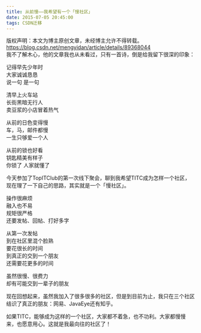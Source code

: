 ```yaml
---
title: 从前慢——我希望有一个「慢社区」
date: 2015-07-05 20:45:00
tags: CSDN迁移
---
```

 版权声明：本文为博主原创文章，未经博主允许不得转载。 https://blog.csdn.net/mengyidan/article/details/89368044   
   我不了解木心，他的文章我也从未看过，只有一首诗，倒是给我留下很深的印象：

 记得早先少年时  
 大家诚诚恳恳  
 说一句 是一句  
   
 清早上火车站  
 长街黑暗无行人  
 卖豆浆的小店冒着热气  
   
 从前的日色变得慢  
 车，马，邮件都慢  
 一生只够爱一个人  
   
 从前的锁也好看  
 钥匙精美有样子  
 你锁了 人家就懂了

 今天参加了TopITClub的第一次线下聚会，聊到我希望TITC成为怎样一个社区，现在理了一下自己的思路，其实就是一个「慢社区」。

 操作很麻烦  
 融入也不易  
 规矩很严格  
 还要发帖、回帖、打好多字

 从第一次发帖  
 到在社区里混个脸熟  
 要花很长的时间  
 到真正的交到一个朋友  
 还需要花更多的时间

 虽然很慢、很费力  
 却有可能交到一辈子的朋友

 现在回想起来，虽然我加入了很多很多的社区，但是到目前为止，我只在三个社区结识了真正的朋友：网易、JavaEye还有知乎。

 如果TITC，能够成为这样的一个社区，大家都不着急，也不功利。大家都慢慢来，也愿意用心。这就是我最向往的社区了！

   
   
 